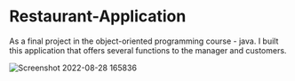 # Restaurant-Application

As a final project in the object-oriented programming course - java. 
I built this application that offers several functions to the manager and customers.

![Screenshot 2022-08-28 165836](https://user-images.githubusercontent.com/110395806/187077562-be9e9c56-545d-4914-a72f-f2efcb2711cd.png)
